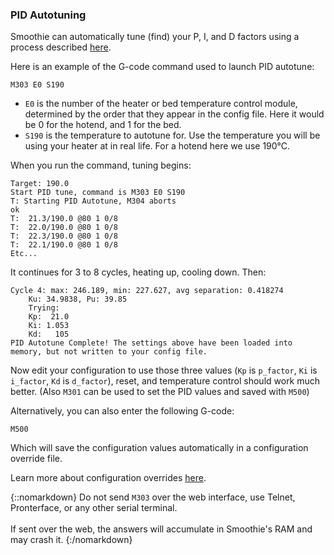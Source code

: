 
### PID Autotuning

Smoothie can automatically tune (find) your P, I, and D factors using a process described [here](http://brettbeauregard.com/blog/2012/01/arduino-pid-autotune-library/).

Here is an example of the G-code command used to launch PID autotune:

```
M303 E0 S190
```

- `E0` is the number of the heater or bed temperature control module, determined by the order that they appear in the config file. Here it would be 0 for the hotend, and 1 for the bed.
- `S190` is the temperature to autotune for. Use the temperature you will be using your heater at in real life. For a hotend here we use 190°C.

When you run the command, tuning begins:

```
Target: 190.0
Start PID tune, command is M303 E0 S190
T: Starting PID Autotune, M304 aborts
ok
T:  21.3/190.0 @80 1 0/8
T:  22.0/190.0 @80 1 0/8
T:  22.3/190.0 @80 1 0/8
T:  22.1/190.0 @80 1 0/8
Etc...
```

It continues for 3 to 8 cycles, heating up, cooling down. Then:

```
Cycle 4: max: 246.189, min: 227.627, avg separation: 0.418274
	Ku: 34.9838, Pu: 39.85
	Trying:
	Kp:  21.0
	Ki: 1.053
	Kd:   105
PID Autotune Complete! The settings above have been loaded into memory, but not written to your config file.
```

Now edit your configuration to use those three values (`Kp` is `p_factor`, `Ki` is `i_factor`, `Kd` is `d_factor`), reset, and temperature control should work much better. (Also `M301` can be used to set the PID values and saved with `M500`)

Alternatively, you can also enter the following G-code:

```
M500
```

Which will save the configuration values automatically in a configuration override file.

Learn more about configuration overrides [here](configuring-smoothie).

{::nomarkdown}
<sl-alert variant="warning" open>
  <sl-icon slot="icon" name="exclamation-triangle"></sl-icon>
  Do not send <code>M303</code> over the web interface, use Telnet, Pronterface, or any other serial terminal.<br><br>If sent over the web, the answers will accumulate in Smoothie's RAM and may crash it.
</sl-alert>
{:/nomarkdown}
